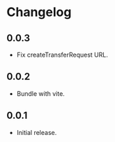 # Changelog

## 0.0.3

- Fix createTransferRequest URL.

## 0.0.2

- Bundle with vite.

## 0.0.1

- Initial release.
